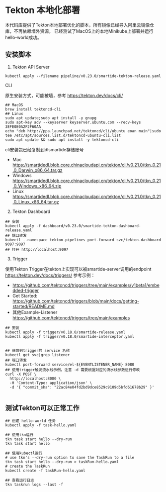 # Tekton 本地化部署

本代码库提供了Tekton本地部署优化的脚本，所有镜像已经导入阿里云镜像仓库，不再依赖墙外资源。
已经测试了MacOS上的本地Minikube上部署并运行hello-world成功。

## 安装脚本

1. Tekton API Server

```shell
kubectl apply --filename pipeline/v0.23.0/smartide-tekton-release.yaml
```

CLI

原生安装方式，可能被墙，参考 https://tekton.dev/docs/cli/

```shell
## MacOS
brew install tektoncd-cli
## Linux
sudo apt update;sudo apt install -y gnupg
sudo apt-key adv --keyserver keyserver.ubuntu.com --recv-keys 3EFE0E0A2F2F60AA
echo "deb http://ppa.launchpad.net/tektoncd/cli/ubuntu eoan main"|sudo tee /etc/apt/sources.list.d/tektoncd-ubuntu-cli.list
sudo apt update && sudo apt install -y tektoncd-cli
```

cli安装包已经复制到dlsmartide存储账号

- Mac https://smartidedl.blob.core.chinacloudapi.cn/tekton/cli/v0.21.0/tkn_0.21.0_Darwin_x86_64.tar.gz
- Windows https://smartidedl.blob.core.chinacloudapi.cn/tekton/cli/v0.21.0/tkn_0.21.0_Windows_x86_64.zip
- Linux https://smartidedl.blob.core.chinacloudapi.cn/tekton/cli/v0.21.0/tkn_0.21.0_Linux_x86_64.tar.gz 


2. Tekton Dashboard

```shell
## 安装
kubectl apply -f dashboard/v0.23.0/smartide-tekton-dashboard-release.yaml
## 端口转发
kubectl --namespace tekton-pipelines port-forward svc/tekton-dashboard 9097:9097
## 打开 http://localhost:9097
```

3. Trigger

使用Tekton Trigger在tekton上实现可以被smartide-server调用的endpoint 
https://tekton.dev/docs/triggers/
参考示例：
- https://github.com/tektoncd/triggers/tree/main/examples/v1beta1/embedded-trigger 
- Get Started: https://github.com/tektoncd/triggers/blob/main/docs/getting-started/README.md 
- 其他Example-Listener https://github.com/tektoncd/triggers/tree/main/examples 

```shell
## 安装
kubectl apply -f trigger/v0.18.0/smartide-release.yaml
kubectl apply -f trigger/v0.18.0/smartide-interceptor.yaml


## 获取到trigger的 service 名称
kubectl get svc|grep listener
## 端口转发
kubectl port-forward service/el-${EVENTLISTENER_NAME} 8080
## 使用trigger触发流水线示例，注意 -d 需要根据对应的流水线参数进行修改
curl -X POST \
  http://localhost:8080 \
  -H 'Content-Type: application/json' \
  -d '{ "commit_sha": "22ac84e04fd2bd9dce8529c9109d5bfd61678b29" }'
  
```

## 测试Tekton可以正常工作

```shell
## 创建 hello-world 任务
kubectl apply -f task-hello.yaml

## 使用tkn运行
tkn task start hello --dry-run
tkn task start hello

## 使用kubectl运行
# use tkn's --dry-run option to save the TaskRun to a file
tkn task start hello --dry-run > taskRun-hello.yaml
# create the TaskRun
kubectl create -f taskRun-hello.yaml

## 查看运行日志
tkn taskrun logs --last -f 
```

